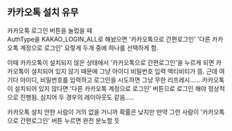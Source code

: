 ## 카카오톡 설치 유무
카카오톡 로그인 버튼을 눌렀을 때 <br>
AuthType을 KAKAO_LOGIN_ALL로 해놨으면
'카카오톡으로 간편로그인' 
'다른 카카오톡 계정으로 로그인'
요렇게 두개 중에 하나를 선택하게 함.

이때 카카오톡이 설치되지 않은 상태에서 '카카오톡으로 간편로그인'을 누르게 되면
카카오톡이 설치되어 있지 않기 때문에 그냥 아이디 비밀번호 입력 액티비티가 뜸.
근데 여기다 아이디, 비밀번호를 입력하고 로그인을 시도하면 그냥 무한 리프레시......
카카오톡이 설치되어 있지 않다면 '다른 카카오톡 계정으로 로그인' 버튼으로 로그인 해야 정상적으로 진행됨.
심지어 두 경우의 레이아웃도 같음.....

카카오톡 설치 안한 사람이 거의 없을 거니까 확률은 낮지만
만약 그런 사람이 '카카오톡으로 간편로그인' 버튼 누르면 완전 분노할 듯
<!--stackedit_data:
eyJoaXN0b3J5IjpbMTYxMDY0MTAyNV19
-->